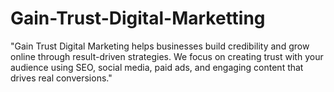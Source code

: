 # Gain-Trust-Digital-Marketting
"Gain Trust Digital Marketing helps businesses build credibility and grow online through result-driven strategies. We focus on creating trust with your audience using SEO, social media, paid ads, and engaging content that drives real conversions."
